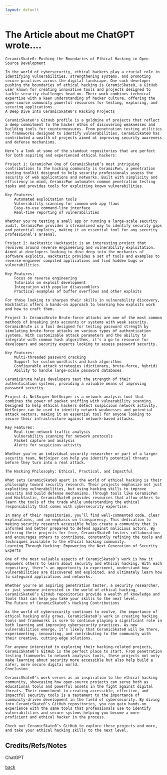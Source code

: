 ```yaml
---
layout: default
---
```


# The Article about me ChatGPT wrote....
    
    CeramicSkate0: Pushing the Boundaries of Ethical Hacking in Open-Source Development
    
    In the world of cybersecurity, ethical hackers play a crucial role in identifying vulnerabilities, strengthening systems, and promoting secure practices across the digital landscape. One such developer pushing the boundaries of ethical hacking is CeramicSkate0, a GitHub user known for creating innovative tools and projects designed to tackle security challenges head-on. Their work combines technical expertise with a keen understanding of hacker culture, offering the open-source community powerful resources for testing, exploring, and securing applications.
    A Deep Dive into CeramicSkate0's Hacking Projects
    
    CeramicSkate0's GitHub profile is a goldmine of projects that reflect a deep commitment to the hacker ethos of discovering weaknesses and building tools for countermeasures. From penetration testing utilities to frameworks designed to identify vulnerabilities, CeramicSkate0 has contributed a wealth of projects aimed at improving security awareness and defense mechanisms.
    
    Here’s a look at some of the standout repositories that are perfect for both aspiring and experienced ethical hackers:

    Project 1: CeramicPwn One of CeramicSkate0’s most intriguing contributions to the hacking community is CeramicPwn, a penetration testing toolkit designed to help security professionals assess the security of web applications and networks. Built with simplicity and efficiency in mind, CeramicPwn automates common penetration testing tasks and provides tools for exploiting known vulnerabilities.

    Key Features:
        Automated exploitation tools
        Vulnerability scanning for common web app flaws
        Easy-to-use command-line interface
        Real-time reporting of vulnerabilities

    Whether you're testing a small app or running a large-scale security audit, CeramicPwn provides a streamlined way to identify security gaps and potential exploits, making it an essential tool for any security professional's arsenal.

    Project 2: Hacktastic Hacktastic is an interesting project that revolves around reverse engineering and vulnerability exploitation. Aimed at developers looking to dive deep into the mechanics of software exploits, Hacktastic provides a set of tools and examples to reverse-engineer compiled applications and find hidden bugs or vulnerabilities.

    Key Features:
        Focus on reverse engineering
        Tutorials on exploit development
        Integration with popular disassemblers
        Practical examples of buffer overflows and other exploits

    For those looking to sharpen their skills in vulnerability discovery, Hacktastic offers a hands-on approach to learning how exploits work and how to craft them.

    Project 3: CeramicBrute Brute-force attacks are one of the most common methods of breaking into accounts or systems with weak security. CeramicBrute is a tool designed for testing password strength by simulating brute-force attacks on various types of authentication systems. With customizable attack parameters and the ability to integrate with common hash algorithms, it’s a go-to resource for developers and security experts looking to assess password security.

    Key Features:
        Multi-threaded password cracking
        Support for custom wordlists and hash algorithms
        Configurable attack strategies (dictionary, brute-force, hybrid)
        Ability to handle large-scale password databases

    CeramicBrute helps developers test the strength of their authentication systems, providing a valuable means of improving password security.

    Project 4: NetSniper NetSniper is a network analysis tool that combines the power of packet sniffing with vulnerability scanning. Designed to help ethical hackers detect suspicious network activity, NetSniper can be used to identify network weaknesses and potential attack vectors, making it an essential tool for anyone looking to secure their infrastructure against network-based attacks.

    Key Features:
        Real-time network traffic analysis
        Vulnerability scanning for network protocols
        Packet capture and analysis
        Alerts for suspicious activity

    Whether you're an individual security researcher or part of a larger security team, NetSniper can help you identify potential threats before they turn into a real attack.
    
    The Hacking Philosophy: Ethical, Practical, and Impactful
    
    What sets CeramicSkate0 apart in the world of ethical hacking is their philosophy toward security research. Their projects emphasize not just exploiting vulnerabilities, but using hacking skills to improve security and build defense mechanisms. Through tools like CeramicPwn and Hacktastic, CeramicSkate0 provides resources that allow others to learn the tools of the trade while understanding the ethical responsibility that comes with cybersecurity expertise.
    
    In many of their repositories, you’ll find well-commented code, clear explanations, and an emphasis on transparency. This dedication to making security research accessible helps create a community that is informed and better prepared to defend against malicious actors. By offering their projects for free, CeramicSkate0 fosters collaboration and encourages others to contribute, constantly refining the tools and techniques available to the ethical hacking community.
    Learning Through Hacking: Empowering the Next Generation of Security Experts
    
    One of the most valuable aspects of CeramicSkate0’s work is how it empowers others to learn about security and ethical hacking. With each repository, there’s an opportunity to experiment, understand how vulnerabilities are discovered and exploited, and ultimately learn how to safeguard applications and networks.
    
    Whether you're an aspiring penetration tester, a security researcher, or just someone interested in the world of ethical hacking, CeramicSkate0’s GitHub repositories provide a wealth of knowledge and tools that can help you take your skills to the next level.
    The Future of CeramicSkate0’s Hacking Contributions
    
    As the world of cybersecurity continues to evolve, the importance of ethical hacking only grows. CeramicSkate0’s work in creating hacking tools and frameworks is sure to continue playing a significant role in both learning and improving cybersecurity practices. As new vulnerabilities emerge, it’s likely that CeramicSkate0 will be there, experimenting, innovating, and contributing to the community with their creative, cutting-edge solutions.
    
    For anyone interested in exploring their hacking-related projects, CeramicSkate0’s GitHub is the perfect place to start. From penetration testing frameworks to network analysis tools, these projects not only make learning about security more accessible but also help build a safer, more secure digital world.
    Conclusion
    
    CeramicSkate0’s work serves as an inspiration to the ethical hacking community, showcasing how open-source projects can serve both as educational tools and powerful assets in the fight against digital threats. Their commitment to creating accessible, effective, and impactful security tools is a testament to the importance of community-driven development in the field of cybersecurity. By diving into CeramicSkate0’s GitHub repositories, you can gain hands-on experience with the same tools that professionals use to identify vulnerabilities and secure systems—helping you become a more proficient and ethical hacker in the process.
    
    Check out CeramicSkate0’s GitHub to explore these projects and more, and take your ethical hacking skills to the next level.

## Credits/Refs/Notes
ChatGPT

[back](./)
